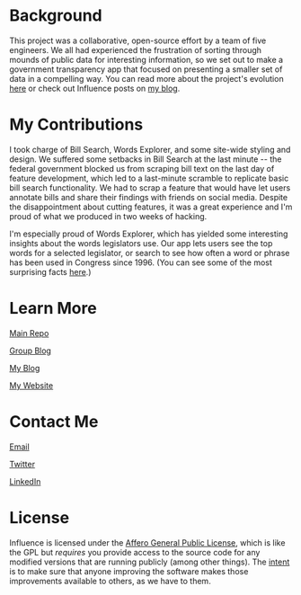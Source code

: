 Background
==============
This project was a collaborative, open-source effort by a team of five engineers. We all had experienced the frustration of sorting through mounds of public data for interesting information, so we set out to make a government transparency app that focused on presenting a smaller set of data in a compelling way. You can read more about the project's evolution [here](http://watchdogscode.tumblr.com) or check out Influence posts on [my blog](http://eastbayjake.wordpress.com). 

My Contributions
===========
I took charge of Bill Search, Words Explorer, and some site-wide styling and design. We suffered some setbacks in Bill Search at the last minute -- the federal government blocked us from scraping bill text on the last day of feature development, which led to a last-minute scramble to replicate basic bill search functionality. We had to scrap a feature that would have let users annotate bills and share their findings with friends on social media. Despite the disappointment about cutting features, it was a great experience and I'm proud of what we produced in two weeks of hacking.

I'm especially proud of Words Explorer, which has yielded some interesting insights about the words legislators use. Our app lets users see the top words for a selected legislator, or search to see how often a word or phrase has been used in Congress since 1996. (You can see some of the most surprising facts [here](http://eastbayjake.wordpress.com/2013/08/24/influence-update-word-search/).)

Learn More
===========================================
[Main Repo](https://github.com/ideahaven/influence)

[Group Blog](http://watchdogscode.tumblr.com/)

[My Blog](http://eastbayjake.wordpress.com)

[My Website](http://eastbayjake.com/#projects)

Contact Me
===========================
[Email](mailto:mcguireghs@gmail.com)

[Twitter](http://twitter.com/eastbayjake)

[LinkedIn](http://linkedin.com/in/jakemcguire)

License
=========
Influence is licensed under the [Affero General Public License](LICENSE), which is like the GPL but *requires* you provide access to the source code for any modified versions that are running publicly (among other things). The [intent](http://www.gnu.org/licenses/why-affero-gpl.html) is to make sure that anyone improving the software makes those improvements available to others, as we have to them.
